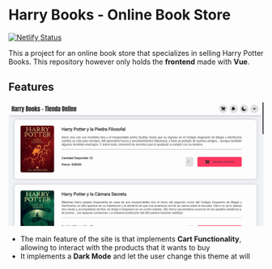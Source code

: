 # Harry Books - Online Book Store

[![Netlify Status](https://api.netlify.com/api/v1/badges/bf27f578-3dc9-4652-b395-3fb4e499047b/deploy-status)](https://app.netlify.com/sites/harrybooksonline/deploys)

This a project for an online book store that specializes in selling Harry Potter Books. This repository however only holds the **frontend** made with **Vue**.

## Features
![Banner](https://github.com/DevTony101/vue-hpotter-bookstore/blob/master/banner.png)

- The main feature of the site is that implements **Cart Functionality**, allowing to interact with the products that it wants to buy
- It implements a **Dark Mode** and let the user change this theme at will
